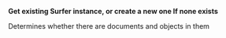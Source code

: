 **Get existing Surfer instance, or create a new one If none exists**

Determines whether there are documents and objects in them
